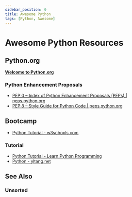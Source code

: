 ```yaml
---
sidebar_position: 0
title: Awesome Python
tags: [Python, Awesome]
---
```


Awesome Python Resources
========================

Python.org
----------

[__Welcome to Python.org__](https://www.python.org/)

### Python Enhancement Proposals ###

-   [PEP 0 – Index of Python Enhancement Proposals (PEPs) | peps.python.org](https://peps.python.org/pep-0000/)
-   [PEP 8 – Style Guide for Python Code | peps.python.org](https://peps.python.org/pep-0008/)


Bootcamp
--------

-   [Python Tutorial - w3schools.com](https://www.w3schools.com/python/default.asp)

### Tutorial ###

-   [Python Tutorial - Learn Python Programming](https://intellipaat.com/blog/tutorial/python-tutorial/)
-   [Python - yltang.net](http://yltang.net/tutorial/python/)



See Also
--------

### Unsorted ###


